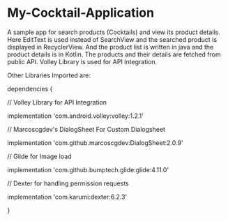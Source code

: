 # My-Cocktail-Application

A sample app for search products (Cocktails) and view its product details.
Here EditText is used instead of SearchView and the searched product is displayed in RecyclerView.
And the product list is written in java and the product details is in Kotlin.
The products and their details are fetched from public API.
Volley Library is used for API Integration.

Other Libraries Imported are:

dependencies {

// Volley Library for API Integration

  implementation 'com.android.volley:volley:1.2.1'
 
  
// Marcoscgdev's DialogSheet For Custom Dialogsheet

  implementation 'com.github.marcoscgdev:DialogSheet:2.0.9'
  
// Glide for Image load

  implementation 'com.github.bumptech.glide:glide:4.11.0'
  
// Dexter for handling permission requests

  implementation 'com.karumi:dexter:6.2.3'

}
